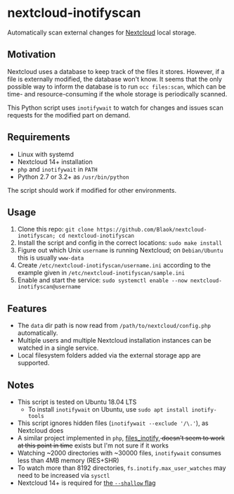 # nextcloud-inotifyscan

Automatically scan external changes for [Nextcloud](https://nextcloud.com/) local storage.

## Motivation

Nextcloud uses a database to keep track of the files it stores. However, if a file is externally modified, the database won't know. It seems that the only possible way to inform the database is to run `occ files:scan`, which can be time- and resource-consuming if the whole storage is periodically scanned.

This Python script uses `inotifywait` to watch for changes and issues scan requests for the modified part on demand.

## Requirements

+ Linux with systemd
+ Nextcloud 14+ installation
+ `php` and `inotifywait` in `PATH`
+ Python 2.7 or 3.2+ as `/usr/bin/python`

The script should work if modified for other environments.

## Usage

1. Clone this repo: `git clone https://github.com/Blaok/nextcloud-inotifyscan; cd nextcloud-inotifyscan`
2. Install the script and config in the correct locations: `sudo make install`
3. Figure out which Unix `username` is running Nextcloud; on `Debian/Ubuntu` this is usually `www-data`
4. Create `/etc/nextcloud-inotifyscan/username.ini` according to the example given in `/etc/nextcloud-inotifyscan/sample.ini`
5. Enable and start the service: `sudo systemctl enable --now nextcloud-inotifyscan@username`

## Features

+ The `data` dir path is now read from `/path/to/nextcloud/config.php` automatically.
+ Multiple users and multiple Nextcloud installation instances can be watched in a single service.
+ Local filesystem folders added via the external storage app are supported.

## Notes

+ This script is tested on Ubuntu 18.04 LTS
  - To install `inotifywait` on Ubuntu, use `sudo apt install inotify-tools`
+ This script ignores hidden files (`inotifywait --exclude '/\.'`), as Nextcloud does
+ A similar project implemented in `php`, [files_inotify](https://github.com/icewind1991/files_inotify),<del> doesn't seem to work at this point in time</del> exists but I'm not sure if it works
+ Watching ~2000 directories with ~30000 files, `inotifywait` consumes less than 4MB memory (RES+SHR)
+ To watch more than 8192 directories, `fs.inotify.max_user_watches` may need to be increased via `sysctl`
+ Nextcloud 14+ is required for [the `--shallow` flag](https://github.com/nextcloud/server/pull/9526)
